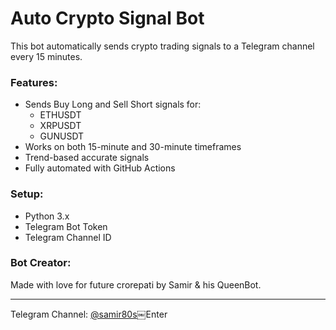 # Auto Crypto Signal Bot

This bot automatically sends crypto trading signals to a Telegram channel every 15 minutes.

### Features:
- Sends Buy Long and Sell Short signals for:
  - ETHUSDT
  - XRPUSDT
  - GUNUSDT
- Works on both 15-minute and 30-minute timeframes
- Trend-based accurate signals
- Fully automated with GitHub Actions

### Setup:
- Python 3.x
- Telegram Bot Token
- Telegram Channel ID

### Bot Creator:
Made with love for future crorepati by Samir & his QueenBot.

---

Telegram Channel: [@samir80s](https://t.me/samir80s)￼Enter
